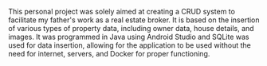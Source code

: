 This personal project was solely aimed at creating a CRUD system to facilitate my father's work as a real estate broker. It is based on the insertion of various types of property data, including owner data, house details, and images. It was programmed in Java using Android Studio and SQLite was used for data insertion, allowing for the application to be used without the need for internet, servers, and Docker for proper functioning.

